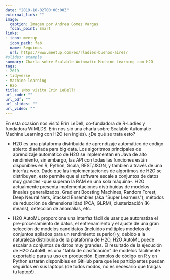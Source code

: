 ```yaml
---
date: "2019-10-02T00:00:00Z"
external_link: ""
image:
  caption: Imagen por Andrea Gomez Vargas
  focal_point: Smart
links:
- icon: meetup
  icon_pack: fab
  name: Seguinos
  url: https://www.meetup.com/es/rladies-buenos-aires/
#slides: example
summary: Charla sobre Scalable Automatic Machine Learning con H2O
tags:
- 2019
- tidyverse
- Machine learning
- H2o
title: ¡Nos visita Erin LeDell! 
url_code: ""
url_pdf: ""
url_slides: ""
url_video: ""
---
```



En esta ocasión nos visitó Erin LeDell, co-fundadora de R-Ladies y fundadora WiMLDS. Erin nos sió una charla sobre Scalable Automatic Machine Learning con H2O (en inglés). ¿De qué se trata esto?

- H2O es una plataforma distribuida de aprendizaje automático de código abierto diseñada para big data. Los algoritmos principales de aprendizaje automático de H2O se implementan en Java de alto rendimiento, sin embargo, las API con todas las funciones están disponibles en R, Python, Scala, REST/JSON, y también a través de una interfaz web. Dado que las implementaciones de algoritmos de H2O se distribuyen, esto permite que el software escale a conjuntos de datos muy grandes -que superan la RAM en una sola máquina-. H2O actualmente presenta implementaciones distribuidas de modelos lineales generalizados, Gradient Boosting Machines, Random Forest, Deep Neural Nets, Stacked Ensembles (aka "Super Learners"), métodos de reducción de dimensionalidad (PCA, GLRM), clusterización (K-means), detección de anomalías, etc.

- H2O AutoML proporciona una interfaz fácil de usar que automatiza el pre-procesamiento de datos, el entrenamiento y el ajuste de una gran selección de modelos candidatos (incluidos múltiples modelos de conjuntos apilados para un rendimiento superior) y, debido a la naturaleza distribuida de la plataforma de H2O, H2O AutoML puede escalar a conjuntos de datos muy grandes. El resultado de la ejecución de H2O AutoML es una "tabla de clasificación" de modelos fácilmente exportable para su uso en producción. Ejemplos de código en R y en Python estarán disponibles en GitHub para que les participantes puedan seguirlos en sus laptops (de todos modos, no es necesario que traigas tu laptop!).


